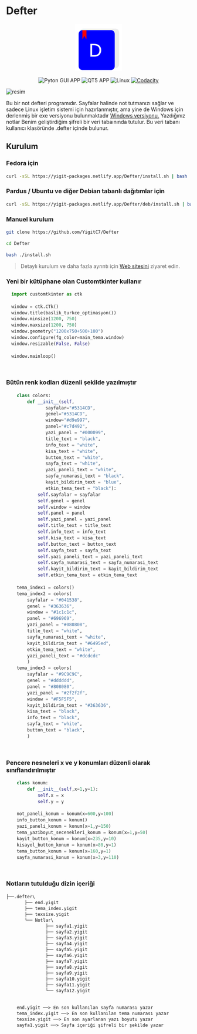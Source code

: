# Defter

<div align="center">
<img src="install/defter.png" alt="logo" width="128"/>

![Pyton GUI APP](https://img.shields.io/badge/Python-3776AB?logo=python&logoColor=white&style=for-the-badge)
![QT5 APP](https://img.shields.io/badge/QT-41CD52?logo=qt&logoColor=white&style=for-the-badge)
![Linux](https://img.shields.io/badge/Linux-1e1e1e?logo=linux&logoColor=white&style=for-the-badge)
[![Codacity](https://img.shields.io/codacy/grade/bb3500c728344ef898cb6c66bc356f00?logo=codacy&logoColor=white&style=for-the-badge)](https://app.codacy.com/gh/YigitC7/Defter)
</div>

	
  ![resim](https://github.com/user-attachments/assets/16712478-680b-4d17-9a82-de0f796826fb)

Bu bir not defteri programıdır. Sayfalar halinde not tutmanızı sağlar ve sadece Linux işletim sistemi için hazırlanmıştır, ama yine de Windows için derlenmiş bir exe versiyonu bulunmaktadır 
<a href="https://github.com/YigitC7/Defter/releases/download/4.0/Defter.exe" title="indir">Windows versiyonu.</a> Yazdığınız notlar Benim geliştirdiğim şifreli bir veri tabaınında tutulur. Bu veri tabanı kullanıcı klasöründe .defter içinde bulunur.

## Kurulum
### Fedora için
```bash	
curl -sSL https://yigit-packages.netlify.app/Defter/install.sh | bash
```
### Pardus / Ubuntu ve diğer Debian tabanlı dağıtımlar için
```bash	
curl -sSL https://yigit-packages.netlify.app/Defter/deb/install.sh | bash
```

### Manuel kurulum
```bash	
git clone https://github.com/YigitC7/Defter
```
```bash
cd Defter
```
```bash
bash ./install.sh
```

>Detaylı kurulum ve daha fazla ayrıntı için <a href="https://defter.netlify.app/">Web sitesini</a> ziyaret edin.

### Yeni bir kütüphane olan Customtkinter kullanır
  
```python
  import customtkinter as ctk

  window = ctk.CTk()
  window.title(baslik_turkce_optimasyon())
  window.minsize(1200, 750)
  window.maxsize(1200, 750)
  window.geometry("1200x750+500+100")
  window.configure(fg_color=main_tema.window)
  window.resizable(False, False)

  window.mainloop()
```
<br>

### Bütün renk kodları düzenli şekilde yazılmıştır

```python
	class colors:
		def __init__(self,
			   sayfalar="#5314CD",
			   genel="#5314CD",
			   window="#d9e997",
			   panel="#c7d492",
			   yazi_panel = "#000099",
			   title_text = "black",
			   info_text = "white",
			   kisa_text = "white",
			   button_text = "white",
			   sayfa_text = "white",
			   yazi_paneli_text = "white",
			   sayfa_numarasi_text = "black",
			   kayit_bildirim_text = "blue",
			   etkin_tema_text = "black"):
			self.sayfalar = sayfalar
			self.genel = genel
			self.window = window
			self.panel = panel
			self.yazi_panel = yazi_panel
			self.title_text = title_text
			self.info_text = info_text
			self.kisa_text = kisa_text
			self.button_text = button_text
			self.sayfa_text = sayfa_text
			self.yazi_paneli_text = yazi_paneli_text
			self.sayfa_numarasi_text = sayfa_numarasi_text
			self.kayit_bildirim_text = kayit_bildirim_text
			self.etkin_tema_text = etkin_tema_text

	tema_index1 = colors()
	tema_index2 = colors(
		sayfalar = "#041538",
		genel = "#363636",
		window = "#1c1c1c",
		panel = "#696969",
		yazi_panel = "#080808",
		title_text = "white",
		sayfa_numarasi_text = "white",
		kayit_bildirim_text = "#6495ed",
		etkin_tema_text = "white",
		yazi_paneli_text = "#dcdcdc"
		)
	tema_index3 = colors(
		sayfalar = "#9C9C9C",
		genel = "#dddddd",
		panel = "#808080",
		yazi_panel = "#2f2f2f",
		window = "#F5F5F5",
		kayit_bildirim_text = "#363636",
		kisa_text = "black",
		info_text = "black",
		sayfa_text = "white",
		button_text = "black",
		)
```

<br>

### Pencere nesneleri x ve y konumları düzenli olarak sınıflandırılmıştır

```python
	class konum:
		def __init__(self,x=1,y=1):
			self.x = x
			self.y = y

	not_paneli_konum = konum(x=600,y=100)
	info_button_konum = konum()
	yazi_paneli_konum = konum(x=1,y=150)
	tema_yaziboyut_secenekleri_konum = konum(x=1,y=50)
	kayit_button_konum = konum(x=235,y=10)
	kisayol_button_konum = konum(x=80,y=1)
	tema_button_konum = konum(x=160,y=1)
	sayfa_numarasi_konum = konum(x=3,y=110)
```
<br>

### Notların tutulduğu dizin içeriği

```
├──.defter\
       ├── end.yigit 
       ├── tema_index.yigit
       ├── texsize.yigit
       └── Notlar\
               ├── sayfa1.yigit
               ├── sayfa2.yigit
               ├── sayfa3.yigit
               ├── sayfa4.yigit
               ├── sayfa5.yigit
               ├── sayfa6.yigit
               ├── sayfa7.yigit
               ├── sayfa8.yigit
               ├── sayfa9.yigit
               ├── sayfa10.yigit
               ├── sayfa11.yigit
               └── sayfa12.yigit

```
```

	end.yigit ──> En son kullanılan sayfa numarası yazar
	tema_index.yigit ──> En son kullanılan tema numarası yazar
	texsize.yigit ──> En son ayarlanan yazı boyutu yazar
	sayfa1.yigit ──> Sayfa içeriği şifreli bir şekilde yazar

```
